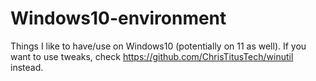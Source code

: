 # Windows10-environment
Things I like to have/use on Windows10 (potentially on 11 as well).
If you want to use tweaks, check https://github.com/ChrisTitusTech/winutil instead.
